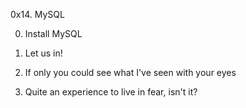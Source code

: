 0x14. MySQL

0. Install MySQL

1. Let us in!

2. If only you could see what I've seen with your eyes

3. Quite an experience to live in fear, isn't it?
